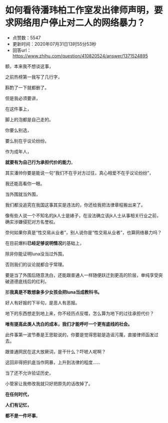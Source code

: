 # 如何看待潘玮柏工作室发出律师声明，要求网络用户停止对二人的网络暴力？
- 点赞数：5547
- 更新时间：2020年07月31日13时55分53秒
- 回答url：https://www.zhihu.com/question/410820524/answer/1371524895
<body>
 <p data-pid="eJTybz4h">额，本来我不想谈这事，</p>
 <p data-pid="_Qq4qwnU">之前热榜第一我写了几行字，</p>
 <p data-pid="kcgw17sP">斟酌了一下就都删了。</p>
 <p data-pid="OF9s9rCq">但是我必须要讲，</p>
 <p data-pid="fb0okSF2">在这件事上，</p>
 <p data-pid="V77C-vyw">脚上的泡都是自己走的。</p>
 <p data-pid="i7oWii9z">你要么别选，</p>
 <p data-pid="R0PblU3S">要么别在乎议论纷纷。</p>
 <p data-pid="BssKIKrk">作为成年人，</p>
 <p data-pid="TXc-QFKz"><b>就要有为自己行为承担代价的能力</b>。</p>
 <p data-pid="QCAvQtUT">其实潘帅你要是能说一句“我们不在乎对方过往，真心相爱不在乎议论纷纷”，</p>
 <p data-pid="p-OQ8WwU">我还能高看你一眼。</p>
 <p data-pid="J9o9Es4i">当外围就当外围，</p>
 <p data-pid="xZg1vfow">我们都没追究在我国这事其实是违法的，你还给我把法律章程搬出来了。</p>
 <p data-pid="jxD1CSWA">像有些人说一个不知名的jk人士是婊子，在没法确立该jk人士从事相关行业之前，确实涉嫌侵犯对方名誉权。</p>
 <p data-pid="2j2apgDK">奈何如果你真是“性交易从业者”，别人说你是“性交易从业者”，也算网络暴力吗？</p>
 <p data-pid="FhsaRKqP">在目前爆料<b>已经足够说明情况</b>的基础上，</p>
 <p data-pid="6_P_R8Zz">除非你能证明luna没当过外围，</p>
 <p data-pid="f6QmpapA">否则我们的议论就都合乎常理。</p>
 <p data-pid="Eppad1ZE">要是当了外围后随意洗白，还能跟普通人一样随便跃迁到更高的阶层，单纯享受突破道德底线后的红利，</p>
 <p data-pid="rYyte4bt">那<b>我真是不敢想象多少女孩会把luna当成教科书。</b></p>
 <p data-pid="xmZKFWBk">好人有好报的下半句，是恶人有恶报。</p>
 <p data-pid="uRzCLxpf">地下的东西想走到地上来，你不经历点反噬，怎么算为地下的过往承担代价？</p>
 <p data-pid="sq8Lhkyd"><b>唯有提高此类人洗白的成本，我们才能呼吁一个更有底线的社会。</b></p>
 <p data-pid="pDQiTSU2">此件事第一波节奏是王思聪说的，你要是觉得思聪是造谣污蔑，直接律师函发过去。</p>
 <p data-pid="W5AE3MKY">跟普通网民在这大放厥词，是干什么？吓唬人呢啊？</p>
 <p data-pid="ITUsQQif">这回非得把扒底当作网暴，上升到法律的程度……</p>
 <p data-pid="fyzhXfzp">当了还不允许验证历史，</p>
 <p data-pid="se0XABXc">小管家让我修改我就只好把原先的话改掉了。</p>
 <p data-pid="GPmAFUzc"><b>在任何时代，</b></p>
 <p data-pid="WykiCkp_"><b>人们有记忆，</b></p>
 <p data-pid="j1mzjx8v"><b>都不是一件坏事</b>。</p>
</body>